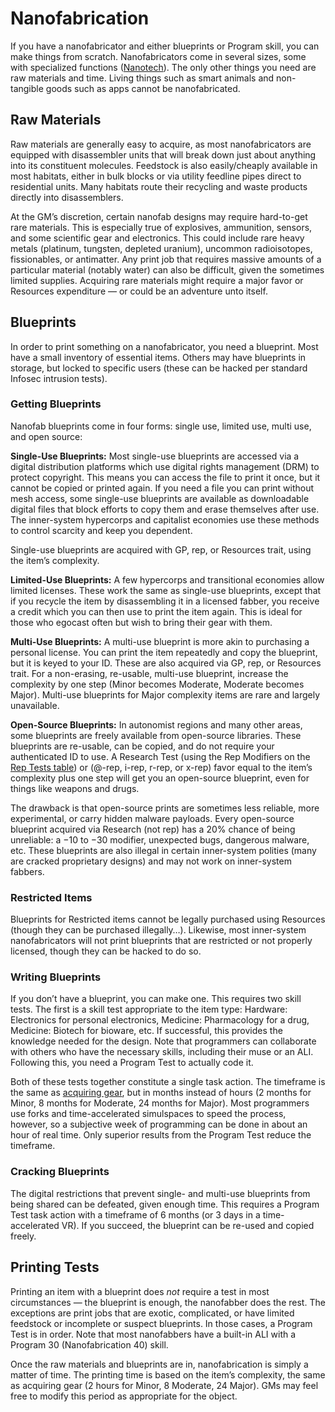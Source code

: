 # Nanofabrication

If you have a nanofabricator and either blueprints or Program skill, you can make things from scratch. Nanofabricators come in several sizes, some with specialized functions ([Nanotech](../16/19-nanotech.md)). The only other things you need are raw materials and time. Living things such as smart animals and non-tangible goods such as apps cannot be nanofabricated.

## Raw Materials

Raw materials are generally easy to acquire, as most nanofabricators are equipped with disassembler units that will break down just about anything into its constituent molecules. Feedstock is also easily/cheaply available in most habitats, either in bulk blocks or via utility feedline pipes direct to residential units. Many habitats route their recycling and waste products directly into disassemblers.

At the GM’s discretion, certain nanofab designs may require hard-to-get rare materials. This is especially true of explosives, ammunition, sensors, and some scientific gear and electronics. This could include rare heavy metals (platinum, tungsten, depleted uranium), uncommon radioisotopes, fissionables, or antimatter. Any print job that requires massive amounts of a particular material (notably water) can also be difficult, given the sometimes limited supplies. Acquiring rare materials might require a major favor or Resources expenditure — or could be an adventure unto itself.

## Blueprints

In order to print something on a nanofabricator, you need a blueprint. Most have a small inventory of essential items. Others may have blueprints in storage, but locked to specific users (these can be hacked per standard Infosec intrusion tests).

### Getting Blueprints

Nanofab blueprints come in four forms: single use, limited use, multi use, and open source:

**Single-Use Blueprints:** Most single-use blueprints are accessed via a digital distribution platforms which use digital rights management (DRM) to protect copyright. This means you can access the file to print it once, but it cannot be copied or printed again. If you need a file you can print without mesh access, some single-use blueprints are available as downloadable digital files that block efforts to copy them and erase themselves after use. The inner-system hypercorps and capitalist economies use these methods to control scarcity and keep you dependent.

Single-use blueprints are acquired with GP, rep, or Resources trait, using the item’s complexity.

**Limited-Use Blueprints:** A few hypercorps and transitional economies allow limited licenses. These work the same as single-use blueprints, except that if you recycle the item by disassembling it in a licensed fabber, you receive a credit which you can then use to print the item again. This is ideal for those who egocast often but wish to bring their gear with them.

**Multi-Use Blueprints:** A multi-use blueprint is more akin to purchasing a personal license. You can print the item repeatedly and copy the blueprint, but it is keyed to your ID. These are also acquired via GP, rep, or Resources trait. For a non-erasing, re-usable, multi-use blueprint, increase the complexity by one step (Minor becomes Moderate, Moderate becomes Major). Multi-use blueprints for Major complexity items are rare and largely unavailable.

**Open-Source Blueprints:** In autonomist regions and many other areas, some blueprints are freely available from open-source libraries. These blueprints are re-usable, can be copied, and do not require your authenticated ID to use. A Research Test (using the Rep Modifiers on the [Rep Tests table](../15/13-networking.md#rep-tests)) or (@-rep, i-rep, r-rep, or x-rep) favor equal to the item’s complexity plus one step will get you an open-source blueprint, even for things like weapons and drugs.

The drawback is that open-source prints are sometimes less reliable, more experimental, or carry hidden malware payloads. Every open-source blueprint acquired via Research (not rep) has a 20% chance of being unreliable: a −10 to −30 modifier, unexpected bugs, dangerous malware, etc. These blueprints are also illegal in certain inner-system polities (many are cracked proprietary designs) and may not work on inner-system fabbers.

### Restricted Items

Blueprints for Restricted items cannot be legally purchased using Resources (though they can be purchased illegally…). Likewise, most inner-system nanofabricators will not print blueprints that are restricted or not properly licensed, though they can be hacked to do so.

### Writing Blueprints

If you don’t have a blueprint, you can make one. This requires two skill tests. The first is a skill test appropriate to the item type: Hardware: Electronics for personal electronics, Medicine: Pharmacology for a drug, Medicine: Biotech for bioware, etc. If successful, this provides the knowledge needed for the design. Note that programmers can collaborate with others who have the necessary skills, including their muse or an ALI. Following this, you need a Program Test to actually code it.

Both of these tests together constitute a single task action. The timeframe is the same as [acquiring gear](../16/02-acquiring-gear.md), but in months instead of hours (2 months for Minor, 8 months for Moderate, 24 months for Major). Most programmers use forks and time-accelerated simulspaces to speed the process, however, so a subjective week of programming can be done in about an hour of real time. Only superior results from the Program Test reduce the timeframe.

### Cracking Blueprints

The digital restrictions that prevent single- and multi-use blueprints from being shared can be defeated, given enough time. This requires a Program Test task action with a timeframe of 6 months (or 3 days in a time-accelerated VR). If you succeed, the blueprint can be re-used and copied freely.

## Printing Tests

Printing an item with a blueprint does _not_ require a test in most circumstances — the blueprint is enough, the nanofabber does the rest. The exceptions are print jobs that are exotic, complicated, or have limited feedstock or incomplete or suspect blueprints. In those cases, a Program Test is in order. Note that most nanofabbers have a built-in ALI with a Program 30 (Nanofabrication 40) skill.

Once the raw materials and blueprints are in, nanofabrication is simply a matter of time. The printing time is based on the item’s complexity, the same as acquiring gear (2 hours for Minor, 8 Moderate, 24 Major). GMs may feel free to modify this period as appropriate for the object.
